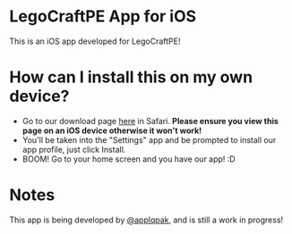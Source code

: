 # LegoCraftPE App for iOS
This is an iOS app developed for LegoCraftPE!

# How can I install this on my own device?

- Go to our download page [here](https://raw.githubusercontent.com/LegoCraftPE/iOS_LCPE-App/gh-pages/app.mobileconfig) in Safari. **Please ensure you view this page on an iOS device otherwise it won't work!**
- You'll be taken into the "Settings" app and be prompted to install our app profile, just click Install.
- BOOM! Go to your home screen and you have our app! :D

# Notes
This app is being developed by [@applqpak](https://www.github.com/applqpak), and is still a work in progress!
